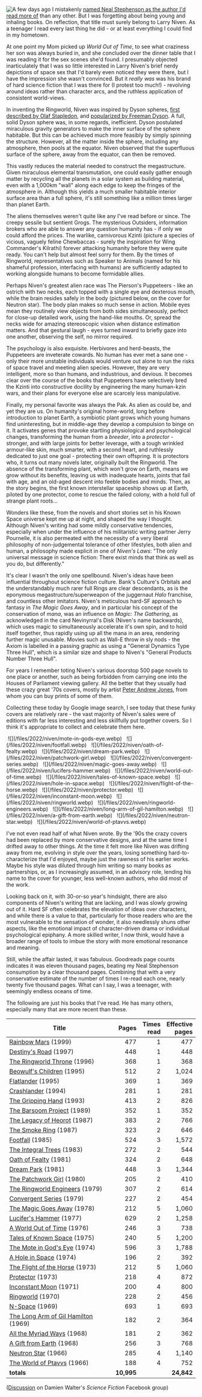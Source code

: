 <!--
.. title: The Works of Larry Niven
.. slug: the-works-of-larry-niven
.. date: 2022-01-14 17:37:37 UTC-06:00
.. tags: media,book,fiction,science-fiction,novel,short,niven
-->

<span style="float: left">![](/files/2022/niven/view-from-the-surface-of-a-ringworld.webp)</span>

A few days ago I mistakenly
[named Neal Stephenson as the author I'd read more of](/posts/termination-shock)
than any other. But I was forgetting about being young and inhaling books.
On reflection, that title must surely belong to Larry Niven. As a teenager I
read every last thing he did - or at least everything I could find in my
hometown.

At one point my Mom picked up *World Out of Time*, to see what craziness her
son was always buried in, and she concluded over the dinner table that I was
reading it for the sex scenes she'd found. I presumably objected inarticulately
that I was so little interested in Larry Niven's brief nerdy depictions of
space sex that I'd barely even noticed they were there, but I have the
impression she wasn't convinced. But it *really was* was his brand of hard
science fiction that I was there for (I protest too much!) - revolving around
ideas rather than character arcs, and the ruthless application of consistent
world-views.

In inventing the Ringworld, Niven was inspired by Dyson spheres,
[first described by Olaf Stapledon](https://en.wikipedia.org/wiki/Star_Maker),
and [popularized by Freeman Dyson](https://web.archive.org/web/20140109033551/http://meaningoflife.tv/transcript.php?speaker=dyson).
A full, solid Dyson sphere was, in some regards, inefficient. Dyson postulated
miraculous gravity generators to make the inner surface of the sphere
habitable. But this can be achieved much more feasibly by simply spinning the
structure. However, all the matter inside the sphere, including any atmosphere,
then pools at the equator. Niven observed that the superfluous surface of the
sphere, away from the equator, can then be removed.

This vastly reduces the material needed to construct the megastructure.
Given miraculous elemental transmutation, one could easily gather enough
matter by recycling all the planets in a solar system as building material,
even with a 1,000km "wall" along each edge to keep the fringes of the
atmosphere in. Although this yields a much smaller habitable interior surface
area than a full sphere, it's still something like a million times larger than
planet Earth.

The aliens themselves weren't quite like any I've read before or since. The
creepy sessile but sentient Grogs. The mysterious Outsiders, information
brokers who are able to answer any question humanity has - if only we could
afford the prices. The warlike, carnivorous Kzinti (picture a species of
vicious, vaguely feline Chewbaccas - surely the inspiration for Wing
Commander's Kilrathi) forever attacking humanity before they were quite ready.
You can't help but almost feel sorry for them. By the times of Ringworld,
representatives such as Speaker to Animals (named for his shameful profession,
interfacing with humans) are sufficiently adapted to working alongside humans
to become formidable allies.

Perhaps Niven's greatest alien race was The Pierson's Puppeteers - like an
ostrich with two necks, each topped with a single eye and dexterous mouth,
while the brain resides safely in the body (pictured below, on the cover for
Neutron star). The body plan makes so much sense in action. Mobile eyes mean
they routinely view objects from both sides simultaneously, perfect for
close-up detailed work, using the hand-like mouths. Or, spread the necks wide
for amazing stereoscopic vision when distance estimation matters. And that
gestural laugh - eyes turned inward to briefly gaze into one another, observing
the self, no mirror required.

The psychology is also exquisite. Herbivores and herd-beasts, the Puppeteers
are inveterate cowards. No human has ever met a sane one - only their more
unstable individuals would venture out alone to run the risks of space travel
and meeting alien species. However, they are very intelligent, more so than
humans, and industrious, and devious. It becomes clear over the course of
the books that Puppeteers have selectively bred the Kzinti into constructive
docility by engineering the many human-kzin wars, and their plans for everyone
else are scarcely less manipulative.

Finally, my personal favorite was always the Pak. As alien as could be, and yet
they are us. On humanity's original home-world, long before introduction to
planet Earth, a symbiotic plant grows which young humans find uninteresting,
but in middle-age they develop a compulsion to binge on it. It activates genes
that provoke startling physiological and psychological changes, transforming
the human from a *breeder*, into a *protector* - stronger, and with large
joints for better leverage, with a tough wrinkled armour-like skin, much
smarter, with a second heart, and ruthlessly dedicated to just one goal -
protecting their own offspring. It is protectors who, it turns out many novels
later, originally built the Ringworld. The absence of the transforming plant,
which won't grow on Earth, means we grow without its benefits, leaving us with
inadequate hearts, joints that fail with age, and an old-aged descent into
feeble bodies and minds. Then, as the story begins, the first known
interstellar spaceship shows up at Earth, piloted by one protector, come to
rescue the failed colony, with a hold full of strange plant roots...

Wonders like these, from the novels and short stories set in his Known Space
universe kept me up at night, and shaped the way I thought. Although Niven's
writing had some mildly conservative tendencies, especially when under the
influence of his militaristic writing partner Jerry Pournelle, it is also
permeated with the necessity of a very liberal philosophy of non-judgemental
tolerance of other lifestyles, both alien and human, a philosophy made explicit
in one of *Niven's Laws*: "The only universal message in science fiction: There
exist minds that think as well as you do, but differently."

It's clear I wasn't the only one spellbound. Niven's ideas have been
influential throughout science fiction culture. Bank's Culture's Orbitals and
the understandably much rarer full Rings are clear descendants, as is the
eponymous megastructure/superweapon of the juggernaut *Halo* franchise, and
countless other imitators. Niven's meticulous hard-SF approach to fantasy in
*The Magic Goes Away*, and in particular his concept of the conservation of
*mana*, was an influence on *Magic: The Gathering*, as acknowledged in the card
Nevinyrral's Disk (Niven's name backwards), which uses magic to simultaneously
accelerate it's own spin, and to hold itself together, thus rapidly using up
all the mana in an area, rendering further magic unusable. Movies such as
Wall-E throw in sly nods - the Axiom is labelled in a passing graphic as using
a "General Dynamics Type Three Hull", which is a similar size and shape to
Niven's "General Products Number Three Hull".

For years I remember toting Niven's various doorstop 500 page novels to one
place or another, such as being forbidden from carrying one into the Houses of
Parliament viewing gallery. All the better that they usually had these crazy
great '70s covers, mostly by artist
[Peter Andrew Jones](http://www.peterandrewjones.net/iacg.htm),
from whom you can buy prints of some of them.

Collecting these today by Google image search, I see today that these funky
covers are relatively rare - the vast majority of Niven's sales were of
editions with far less interesting and less skillfully put together covers. So
I think it's appropriate to collect and celebrate them here.

<span style="float: left">
<span style="padding: 0.3em">![](/files/2022/niven/mote-in-gods-eye.webp)</span>
<span style="padding: 0.3em">![](/files/2022/niven/footfall.webp)</span>
<span style="padding: 0.3em">![](/files/2022/niven/oath-of-fealty.webp)</span>
<span style="padding: 0.3em">![](/files/2022/niven/dream-park.webp)</span>
<span style="padding: 0.3em">![](/files/2022/niven/patchwork-girl.webp)</span>
<span style="padding: 0.3em">![](/files/2022/niven/convergent-series.webp)</span>
<span style="padding: 0.3em">![](/files/2022/niven/magic-goes-away.webp)</span>
<span style="padding: 0.3em">![](/files/2022/niven/lucifers-hammer.webp)</span>
<span style="padding: 0.3em">![](/files/2022/niven/world-out-of-time.webp)</span>
<span style="padding: 0.3em">![](/files/2022/niven/tales-of-known-space.webp)</span>
<span style="padding: 0.3em">![](/files/2022/niven/hole-in-space.webp)</span>
<span style="padding: 0.3em">![](/files/2022/niven/flight-of-the-horse.webp)</span>
<span style="padding: 0.3em">![](/files/2022/niven/protector.webp)</span>
<span style="padding: 0.3em">![](/files/2022/niven/inconstant-moon.webp)</span>
<span style="padding: 0.3em">![](/files/2022/niven/ringworld.webp)</span>
<span style="padding: 0.3em">![](/files/2022/niven/ringworld-engineers.webp)</span>
<span style="padding: 0.3em">![](/files/2022/niven/long-arm-of-gil-hamilton.webp)</span>
<span style="padding: 0.3em">![](/files/2022/niven/a-gift-from-earth.webp)</span>
<span style="padding: 0.3em">![](/files/2022/niven/neutron-star.webp)</span>
<span style="padding: 0.3em">![](/files/2022/niven/world-of-ptavvs.webp)</span>
</span>

<br style="clear: both" />

I've not even read half of what Niven wrote. By the '90s the crazy covers had
been replaced by more conservative designs, and at the same time I drifted away
to other things. At the time it felt more like Niven was drifting away from me,
evolving in style over the years, losing something hard-to-characterize that
I'd enjoyed, maybe just the rawness of his earlier works. Maybe his style was
diluted through him writing so many books as partnerships, or, as I
increasingly assumed, in an advisory role, lending his name to the cover for
younger, less well-known authors, who did most of the work.

Looking back on it, with 30-or-so year's hindsight, there are also
components of Niven's writing that are lacking, and I was slowly growing out of
it. Hard SF often celebrates the elevation of ideas over characters, and while
there is a value to that, particularly for those readers who are the most
vulnerable to the sensation of wonder, it also needlessly shuns other aspects,
like the emotional impact of character-driven drama or individual psychological
epiphany. A more skilled writer, I now think, would have a broader range of
tools to imbue the story with more emotional resonance and meaning.

Still, while the affair lasted, it was fabulous. Goodreads page counts
indicates it was eleven thousand pages, beating my Neal Stephenson consumption
by a clear thousand pages. Combining that with a very conservative estimate of
the number of times I re-read each one, nearly twenty five thousand pages. What
can I say, I was a teenager, with seemingly endless oceans of time.

The following are just his books that I've read. He has many others, especially
many that are more recent than these.

| Title              | Pages | Times<br />read | Effective<br />pages |
|-----------------------------------------|----:|--:|------:|
| [Rainbow Mars](https://www.goodreads.com/book/show/100379.Rainbow_Mars) (1999)                       | 477 | 1 |   477 |
| [Destiny's Road](https://www.goodreads.com/book/show/64750.Destiny_s_Road) (1997)                    | 448 | 1 |   448 |
| [The Ringworld Throne](https://www.goodreads.com/book/show/64467.The_Ringworld_Throne) (1996)        | 368 | 1 |   368 |
| [Beowulf's Children](https://www.goodreads.com/book/show/69448.Beowulf_s_Children) (1995)            | 512 | 2 | 1,024 |
| [Flatlander](https://www.goodreads.com/book/show/40932142-flatlander) (1995)                         | 369 | 1 |   369 |
| [Crashlander](https://www.goodreads.com/book/show/100347.Crashlander) (1994)                         | 281 | 1 |   281 |
| [The Gripping Hand](https://www.goodreads.com/book/show/218453.The_Gripping_Hand) (1993)             | 413 | 2 |   826 |
| [The Barsoom Project](https://www.goodreads.com/book/show/218470.The_Barsoom_Project) (1989)         | 352 | 1 |   352 |
| [The Legacy of Heorot](https://www.goodreads.com/book/show/899392.The_Legacy_of_Heorot) (1987)       | 383 | 2 |   766 |
| [The Smoke Ring](https://www.goodreads.com/book/show/100351.The_Smoke_Ring) (1987)                   | 323 | 2 |   646 |
| [Footfall](https://www.goodreads.com/book/show/116356.Footfall) (1985)                               | 524 | 3 | 1,572 |
| [The Integral Trees](https://www.goodreads.com/book/show/939740.The_Integral_Trees) (1983)           | 272 | 2 |   544 |
| [Oath of Fealty](https://www.goodreads.com/book/show/583441.Oath_of_Fealty) (1981)                   | 324 | 2 |   648 |
| [Dream Park](https://www.goodreads.com/book/show/357922.Dream_Park) (1981)                           | 448 | 3 | 1,344 |
| [The Patchwork Girl](https://www.goodreads.com/book/show/1124048.The_Patchwork_Girl) (1980)          | 205 | 2 |   410 |
| [The Ringworld Engineers](https://www.goodreads.com/book/show/61181.The_Ringworld_Engineers) (1979)  | 307 | 2 |   614 |
| [Convergent Series](https://www.goodreads.com/book/show/1124090.Convergent_Series) (1979)            | 227 | 2 |   454 |
| [The Magic Goes Away](https://www.goodreads.com/book/show/1002736.The_Magic_Goes_Away) (1978)        | 212 | 5 | 1,060 |
| [Lucifer's Hammer](https://www.goodreads.com/book/show/218467.Lucifer_s_Hammer) (1977)               | 629 | 2 | 1,258 |
| [A World Out of Time](https://www.goodreads.com/book/show/64725.A_World_Out_of_Time) (1976)          | 246 | 3 |   738 |
| [Tales of Known Space](https://www.goodreads.com/book/show/100359.Tales_of_Known_Space) (1975)       | 240 | 5 | 1,200 |
| [The Mote in God's Eye](https://www.goodreads.com/book/show/100365.The_Mote_in_God_s_Eye) (1974)     | 596 | 3 | 1,788 |
| [A Hole in Space](https://www.goodreads.com/book/show/218473.A_Hole_in_Space) (1974)                 | 196 | 2 |   392 |
| [The Flight of the Horse](https://www.goodreads.com/book/show/378683.The_Flight_of_the_Horse) (1973) | 212 | 5 | 1,060 |
| [Protector](https://www.goodreads.com/book/show/100344.Protector) (1973)                             | 218 | 4 |   872 |
| [Inconstant Moon](https://www.goodreads.com/book/show/1255867.Inconstant_Moon) (1971)                | 200 | 4 |   800 |
| [Ringworld](https://www.goodreads.com/book/show/61179.Ringworld) (1970)                              | 228 | 2 |   456 |
| [N-Space](https://www.goodreads.com/book/show/100363.N_Space) (1969)                                 | 693 | 1 |   693 |
| [The Long Arm of Gil Hamilton](https://www.goodreads.com/book/show/116355.The_Long_Arm_of_Gil_Hamilton) (1969) | 182 | 2 |   364 |
| [All the Myriad Ways](https://www.goodreads.com/book/show/218479.All_the_Myriad_Ways) (1968)         | 181 | 2 |   362 |
| [A Gift from Earth](https://www.goodreads.com/book/show/218461.A_Gift_from_Earth) (1968)             | 256 | 3 |   768 |
| [Neutron Star](https://www.goodreads.com/book/show/100366.Neutron_Star) (1966)                       | 285 | 4 | 1,140 |
| [The World of Ptavvs](https://www.goodreads.com/book/show/218463.The_World_of_Ptavvs) (1966)         | 188 | 4 |   752 |
|                                                                               **totals** | **10,995** |   | **24,842** |

([Discussion](https://www.facebook.com/groups/324897304599197/permalink/1329010600854524 )
on Damien Walter's *Science Fiction* Facebook group)

<br style="clear: both" />

